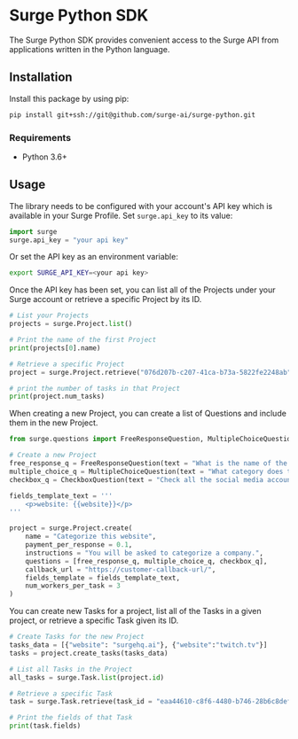# Surge Python SDK

The Surge Python SDK provides convenient access to the Surge API from applications written in the Python language.

## Installation

Install this package by using pip:

```bash
pip install git+ssh://git@github.com/surge-ai/surge-python.git
```

### Requirements

* Python 3.6+

## Usage

The library needs to be configured with your account's API key which is available in your Surge Profile. Set `surge.api_key` to its value:

```python
import surge
surge.api_key = "your api key"
```
Or set the API key as an environment variable:

```bash
export SURGE_API_KEY=<your api key>
```

Once the API key has been set, you can list all of the Projects under your Surge account or retrieve a specific Project by its ID.

```python
# List your Projects
projects = surge.Project.list()

# Print the name of the first Project
print(projects[0].name)

# Retrieve a specific Project
project = surge.Project.retrieve("076d207b-c207-41ca-b73a-5822fe2248ab")

# print the number of tasks in that Project
print(project.num_tasks)
```

When creating a new Project, you can create a list of Questions and include them in the new Project.

```python
from surge.questions import FreeResponseQuestion, MultipleChoiceQuestion, CheckboxQuestion

# Create a new Project
free_response_q = FreeResponseQuestion(text = "What is the name of the company at this website?")
multiple_choice_q = MultipleChoiceQuestion(text = "What category does this company belong to?", options = ["Tech", "Sports", "Gaming"])
checkbox_q = CheckboxQuestion(text = "Check all the social media accounts this company has", options = ["Facebook", "Twitter", "Pinterest", "Google+"])

fields_template_text = '''
    <p>website: {{website}}</p>
'''

project = surge.Project.create(
    name = "Categorize this website", 
    payment_per_response = 0.1,
    instructions = "You will be asked to categorize a company.", 
    questions = [free_response_q, multiple_choice_q, checkbox_q],
    callback_url = "https://customer-callback-url/",
    fields_template = fields_template_text,
    num_workers_per_task = 3
)
```

You can create new Tasks for a project, list all of the Tasks in a given project, or retrieve a specific Task given its ID.

```python
# Create Tasks for the new Project
tasks_data = [{"website": "surgehq.ai"}, {"website":"twitch.tv"}]
tasks = project.create_tasks(tasks_data)

# List all Tasks in the Project
all_tasks = surge.Task.list(project.id)

# Retrieve a specific Task
task = surge.Task.retrieve(task_id = "eaa44610-c8f6-4480-b746-28b6c8defd4d")

# Print the fields of that Task
print(task.fields)
```